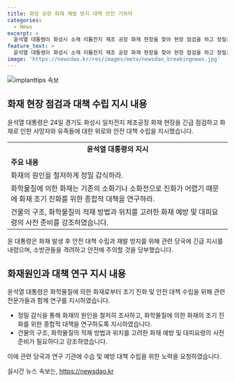 ```yaml
---
title: 화성 공장 화재 재발 방지 대책 만전 기하라
categories:
  - News
excerpt: >
  윤석열 대통령이 화성시 소재 리튬전지 제조 공장 화재 현장을 찾아 현장 점검을 하고 정밀감식을 지시했다. 화학물질 화재의 어려움을 감안해 조기 진화를 위한 대책을 연구하고, 안전 점검과 재발 방지 대책 수립을 촉구했다. 또한, 사망자들의 명복을 빌며 가족들에게 위로의 말씀을 전했다. 소방관들을 격려하고 안전과 건강을 당부하는 등 대처에 총력을 기울이며 긴급 지시를 내렸다. 해당 화재로 인해 사망자 22명, 중상자 2명, 경상자 6명 등 30명의 사상자가 발생했다.
feature_text: >
  윤석열 대통령이 화성시 소재 리튬전지 제조 공장 화재 현장을 찾아 현장 점검을 하고 정밀감식을 지시했다. 화학물질 화재의 어려움을 감안해 조기 진화를 위한 대책을 연구하고, 안전 점검과 재발 방지 대책 수립을 촉구했다. 또한, 사망자들의 명복을 빌며 가족들에게 위로의 말씀을 전했다. 소방관들을 격려하고 안전과 건강을 당부하는 등 대처에 총력을 기울이며 긴급 지시를 내렸다. 해당 화재로 인해 사망자 22명, 중상자 2명, 경상자 6명 등 30명의 사상자가 발생했다.
image: 'https://newsdao.kr/res/images/meta/newsdao_breakingnews.jpg'
---
```


<p><img src="https://newsdao.kr/res/images/meta/newsdao_breakingnews.jpg" alt="implanttips 속보" /></p>

<h2 data-ke-size="size26">화재 현장 점검과 대책 수립 지시 내용</h2>

<p data-ke-size="size16">윤석열 대통령은 24일 경기도 화성시 일차전지 제조공장 화재 현장을 긴급 점검하고 화재로 인한 사망자와 유족들에 대한 위로와 안전 대책 수립을 지시했습니다.</p>

<table>
    <tr>
        <td style="text-align: center; height: 17px;"><b>윤석열 대통령의 지시</b></td>
    </tr>
    <tr>
        <td><b>주요 내용</b></td>
    </tr>
    <tr>
        <td>화재의 원인을 철저하게 정밀 감식하라.</td>
    </tr>
    <tr>
        <td>화학물질에 의한 화재는 기존의 소화기나 소화전으로 진화가 어렵기 때문에 화재 조기 진화를 위한 종합적 대책을 연구하라.</td>
    </tr>
    <tr>
        <td>건물의 구조, 화학물질의 적재 방법과 위치를 고려한 화재 예방 및 대피요령의 사전 준비를 강조하였습니다.</td>
    </tr>
</table>

<p data-ke-size="size16">윤 대통령은 화재 발생 후 안전 대책 수립과 재발 방지를 위해 관련 당국에 긴급 지시를 내렸으며, 소방관들을 격려하고 안전에 주의할 것을 당부했습니다.</p>

<h2 data-ke-size="size26">화재원인과 대책 연구 지시 내용</h2>

<p data-ke-size="size16">윤석열 대통령은 화학물질에 의한 화재로부터 조기 진화 및 안전 대책 수립을 위해 관련 전문가들과 함께 연구를 지시하였습니다.</p>

<ul>
    <li>정밀 감식을 통해 화재의 원인을 철저히 조사하고, 화학물질에 의한 화재의 조기 진화를 위한 종합적 대책을 연구하도록 지시하였습니다.</li>
    <li>건물의 구조, 화학물질의 적재 방법과 위치를 고려한 화재 예방 및 대피요령의 사전 준비가 필요하다고 강조하였습니다.</li>
</ul>

<p data-ke-size="size16">이에 관련 당국과 연구 기관에 수습 및 예방 대책 수립을 위한 노력을 요청하였습니다.</p>
실시간 뉴스 속보는, <a href="https://newsdao.kr" rel="dofollow">https://newsdao.kr</a>


